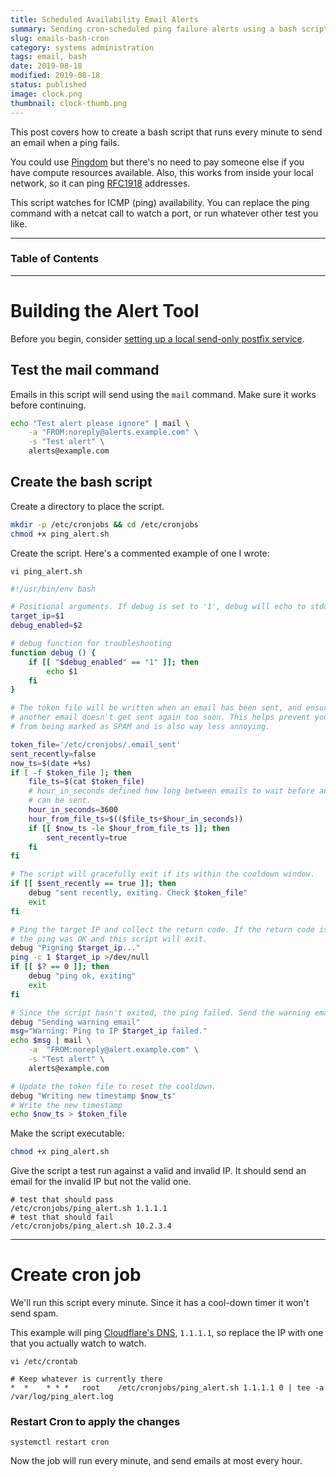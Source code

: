 ```yaml
---
title: Scheduled Availability Email Alerts
summary: Sending cron-scheduled ping failure alerts using a bash script
slug: emails-bash-cron
category: systems administration
tags: email, bash
date: 2019-08-18
modified: 2019-08-18
status: published
image: clock.png
thumbnail: clock-thumb.png
---
```


This post covers how to create a bash script that runs every minute to send an
email when a ping fails.

You could use [Pingdom](https://www.pingdom.com/) but there's no need to pay
someone else if you have compute resources available. Also, this works from
inside your local network, so it can ping [RFC1918](https://tools.ietf.org/html/rfc1918)
addresses.

This script watches for ICMP (ping) availability.
You can replace the ping command with a netcat call to watch a port, or run
whatever other test you like.


---

### Table of Contents

---


# Building the Alert Tool

Before you begin, consider [setting up a local send-only postfix service](/emails-postfix-ubuntu).


## Test the mail command

Emails in this script will send using the `mail` command. Make sure it works
before continuing.


```bash
echo "Test alert please ignore" | mail \
    -a "FROM:noreply@alerts.example.com" \
    -s "Test alert" \
    alerts@example.com
```


## Create the bash script

Create a directory to place the script.

```bash
mkdir -p /etc/cronjobs && cd /etc/cronjobs
chmod +x ping_alert.sh
```

Create the script. Here's a commented example of one I wrote:

`vi ping_alert.sh`
```bash
#!/usr/bin/env bash

# Positional arguments. If debug is set to '1', debug will echo to stdout
target_ip=$1
debug_enabled=$2

# debug function for troubleshooting
function debug () {
    if [[ "$debug_enabled" == "1" ]]; then
        echo $1
    fi
}

# The token file will be written when an email has been sent, and ensure that
# another email doesn't get sent again too soon. This helps prevent your emails
# from being marked as SPAM and is also way less annoying.

token_file='/etc/cronjobs/.email_sent'
sent_recently=false
now_ts=$(date +%s)
if [ -f $token_file ]; then
    file_ts=$(cat $token_file)
    # hour_in_seconds defined how long between emails to wait before another
    # can be sent.
    hour_in_seconds=3600
    hour_from_file_ts=$(($file_ts+$hour_in_seconds))
    if [[ $now_ts -le $hour_from_file_ts ]]; then
        sent_recently=true
    fi
fi

# The script will gracefully exit if its within the cooldown window.
if [[ $sent_recently == true ]]; then
    debug "sent recently, exiting. Check $token_file"
    exit
fi

# Ping the target IP and collect the return code. If the return code is 0 then
# the ping was OK and this script will exit.
debug "Pigning $target_ip..."
ping -c 1 $target_ip >/dev/null
if [[ $? == 0 ]]; then
    debug "ping ok, exiting"
    exit
fi

# Since the script hasn't exited, the ping failed. Send the warning email.
debug "Sending warning email"
msg="Warning: Ping to IP $target_ip failed."
echo $msg | mail \
    -a  "FROM:noreply@alert.example.com" \
    -s "Test alert" \
    alerts@example.com

# Update the token file to reset the cooldown.
debug "Writing new timestamp $now_ts"
# Write the new timestamp
echo $now_ts > $token_file
```

Make the script executable:

```bash
chmod +x ping_alert.sh
```

Give the script a test run against a valid and invalid IP. It should send an
email for the invalid IP but not the valid one.

```
# test that should pass
/etc/cronjobs/ping_alert.sh 1.1.1.1
# test that should fail
/etc/cronjobs/ping_alert.sh 10.2.3.4
```


---


# Create cron job

We'll run this script every minute. Since it has a cool-down timer it won't
send spam.

This example will ping [Cloudflare's DNS](https://new.blog.cloudflare.com/announcing-1111/),
`1.1.1.1`, so replace the IP with one that you actually watch to watch.

`vi /etc/crontab`
```
# Keep whatever is currently there
*  *    * * *   root    /etc/cronjobs/ping_alert.sh 1.1.1.1 0 | tee -a /var/log/ping_alert.log
```

### Restart Cron to apply the changes
```
systemctl restart cron
```

Now the job will run every minute, and send emails at most every hour.
